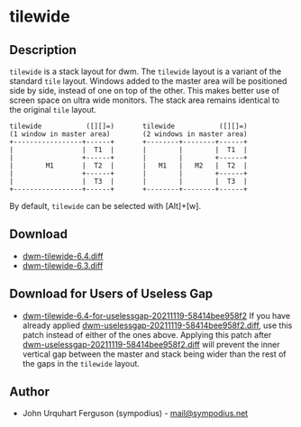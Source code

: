 tilewide
========

Description
-----------
`tilewide` is a stack layout for dwm. The `tilewide` layout is a variant of the standard `tile` layout. Windows added to the master area will be positioned side by side, instead of one on top of the other. This makes better use of screen space on ultra wide monitors. The stack area remains identical to the original `tile` layout.

	tilewide           ([][]=)       tilewide           ([][]=)
	(1 window in master area)        (2 windows in master area)
	+-----------------+------+       +--------+--------+------+
	|                 |  T1  |       |        |        |  T1  |
	|                 +------+       |        |        +------+
	|        M1       |  T2  |       |   M1   |   M2   |  T2  |
	|                 +------+       |        |        +------+
	|                 |  T3  |       |        |        |  T3  |
	+-----------------+------+       +--------+--------+------+

By default, `tilewide` can be selected with [Alt]+[w].

Download
--------
* [dwm-tilewide-6.4.diff](dwm-tilewide-6.4.diff)
* [dwm-tilewide-6.3.diff](dwm-tilewide-6.3.diff)

Download for Users of Useless Gap 
---------------------------------
* [dwm-tilewide-6.4-for-uselessgap-20211119-58414bee958f2](dwm-tilewide-6.4-for-uselessgap-20211119-58414bee958f2) If you have already applied [dwm-uselessgap-20211119-58414bee958f2.diff](../uselessgap/dwm-uselessgap-20211119-58414bee958f2.diff), use this patch instead of either of the ones above. Applying this patch after [dwm-uselessgap-20211119-58414bee958f2.diff](../uselessgap/dwm-uselessgap-20211119-58414bee958f2.diff) will prevent the inner vertical gap between the master and stack being wider than the rest of the gaps in the `tilewide` layout.

Author
------
* John Urquhart Ferguson (sympodius) - <mail@sympodius.net>
